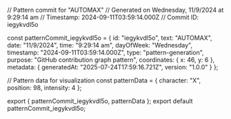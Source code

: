 // Pattern commit for "AUTOMAX"
// Generated on Wednesday, 11/9/2024 at 9:29:14 am
// Timestamp: 2024-09-11T03:59:14.000Z
// Commit ID: iegykvdl5o

const patternCommit_iegykvdl5o = {
  id: "iegykvdl5o",
  text: "AUTOMAX",
  date: "11/9/2024",
  time: "9:29:14 am",
  dayOfWeek: "Wednesday",
  timestamp: "2024-09-11T03:59:14.000Z",
  type: "pattern-generation",
  purpose: "GitHub contribution graph pattern",
  coordinates: {
    x: 46,
    y: 6
  },
  metadata: {
    generatedAt: "2025-07-24T17:59:16.721Z",
    version: "1.0.0"
  }
};

// Pattern data for visualization
const patternData = {
  character: "X",
  position: 98,
  intensity: 4
};

export { patternCommit_iegykvdl5o, patternData };
export default patternCommit_iegykvdl5o;
